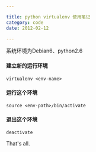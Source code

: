 ```yaml
---

title: python virtualenv 使用笔记  
category: code  
date: 2012-02-12  

---
```


系统环境为Debian6、python2.6

#### 建立新的运行环境

	virtualenv <env-name>

#### 运行这个环境

	source <env-path>/bin/activate

#### 退出这个环境

	deactivate

That's all.
